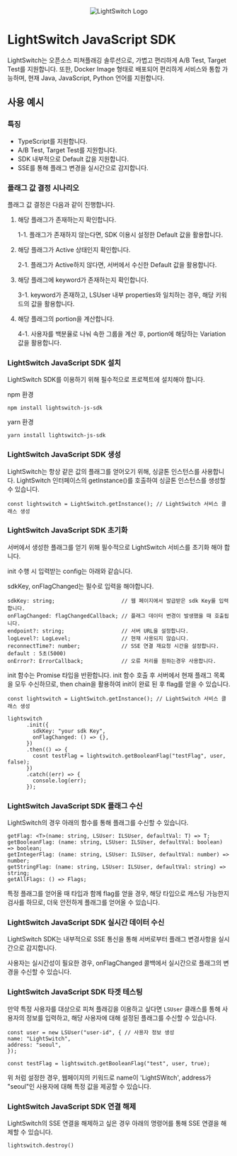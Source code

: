 <div style="text-align: center;">
    <img src="https://velog.velcdn.com/images/light_switch/post/49bd83dc-cf96-4ac9-8051-2fcb75bab2c3/image.png" alt="LightSwitch Logo">
</div>

# LightSwitch JavaScript SDK

LightSwitch는 오픈소스 피쳐플래깅 솔루션으로, 가볍고 편리하게 A/B Test, Target Test를 지원합니다. 또한, Docker Image 형태로 배포되어 편리하게 서비스와 통합 가능하며, 현재 Java, JavaScript, Python 언어를 지원합니다.

## 사용 예시

### 특징

- TypeScript를 지원합니다.
- A/B Test, Target Test를 지원합니다.
- SDK 내부적으로 Default 값을 지원합니다.
- SSE를 통해 플래그 변경을 실시간으로 감지합니다.

### 플래그 값 결정 시나리오

플래그 값 결정은 다음과 같이 진행합니다.

1. 해당 플래그가 존재하는지 확인합니다.

   1-1. 플래그가 존재하지 않는다면, SDK 이용시 설정한 Default 값을 활용합니다.

2. 해당 플래그가 Active 상태인지 확인합니다.

   2-1. 플래그가 Active하지 않다면, 서버에서 수신한 Default 값을 활용합니다.

3. 해당 플래그에 keyword가 존재하는지 확인합니다.

   3-1. keyword가 존재하고, LSUser 내부 properties와 일치하는 경우, 해당 키워드의 값을 활용합니다.

4. 해당 플래그의 portion을 계산합니다.

   4-1. 사용자를 백분율로 나눠 속한 그룹을 계산 후, portion에 해당하는 Variation 값을 활용합니다.
   
### LightSwitch JavaScript SDK 설치

LightSwitch SDK를 이용하기 위해 필수적으로 프로젝트에 설치해야 합니다.

npm 환경

```
npm install lightswitch-js-sdk
```

yarn 환경

```
yarn install lightswitch-js-sdk
```

### LightSwitch JavaScript SDK 생성

LightSwitch는 항상 같은 값의 플래그를 얻어오기 위해, 싱글톤 인스턴스를 사용합니다. LightSwitch 인터페이스의 getInstance()를 호출하여 싱글톤 인스턴스를 생성할 수 있습니다. 

```
const lightswitch = LightSwitch.getInstance(); // LightSwitch 서비스 클래스 생성
```

### LightSwitch JavaScript SDK 초기화

서버에서 생성한 플래그를 얻기 위해 필수적으로 LightSwitch 서비스를 초기화 해야 합니다.

init 수행 시 입력받는 config는 아래와 같습니다.

sdkKey, onFlagChanged는 필수로 입력을 해야합니다.

```
sdkKey: string;                     // 웹 페이지에서 발급받은 sdk Key를 입력합니다.
onFlagChanged: flagChangedCallback; // 플래그 데이터 변경이 발생했을 때 호출됩니다.
endpoint?: string;                  // 서버 URL을 설정합니다.
logLevel?: LogLevel;                // 현재 사용되지 않습니다.
reconnectTime?: number;             // SSE 연결 재요청 시간을 설정합니다. default : 5초(5000)
onError?: ErrorCallback;            // 오류 처리를 원하는경우 사용합니다.
```

init 함수는 Promise<void> 타입을 반환합니다. init 함수 호출 후 서버에서 현재 플래그 목록을 모두 수신하므로, then chain을 활용하여 init이 완료 된 후 flag를 얻을 수 있습니다.

```
const lightswitch = LightSwitch.getInstance(); // LightSwitch 서비스 클래스 생성

lightswitch
      .init({
        sdkKey: "your sdk Key",
        onFlagChanged: () => {},
      })
      .then(() => {
        cosnt testFlag = lightswitch.getBooleanFlag("testFlag", user, false);
      })
      .catch((err) => {
        console.log(err);
      });
```

### LightSwitch JavaScript SDK 플래그 수신

LightSwitch의 경우 아래의 함수를 통해 플래그를 수신할 수 있습니다.

```
getFlag: <T>(name: string, LSUser: ILSUser, defaultVal: T) => T;
getBooleanFlag: (name: string, LSUser: ILSUser, defaultVal: boolean) => boolean;
getIntegerFlag: (name: string, LSUser: ILSUser, defaultVal: number) => number;
getStringFlag: (name: string, LSUser: ILSUser, defaultVal: string) => string;
getAllFlags: () => Flags;
```

특정 플래그를 얻어올 때 타입과 함께 flag를 얻을 경우, 해당 타입으로 캐스팅 가능한지 검사를 하므로, 더욱 안전하게 플래그를 얻어올 수 있습니다.

### LightSwitch JavaScript SDK 실시간 데이터 수신

LightSwitch SDK는 내부적으로 SSE 통신을 통해 서버로부터 플래그 변경사항을 실시간으로 감지합니다.

사용자는 실시간성이 필요한 경우, onFlagChanged 콜백에서 실시간으로 플래그의 변경을 수신할 수 있습니다.

### LightSwitch JavaScript SDK 타겟 테스팅

만약 특정 사용자를 대상으로 피쳐 플래깅을 이용하고 싶다면 `LSUser` 클래스를 통해 사용자의 정보를 입력하고, 해당 사용자에 대해 설정된 플래그를 수신할 수 있습니다.

```
const user = new LSUser("user-id", { // 사용자 정보 생성
name: "LightSwitch",
address: "seoul",
});

const testFlag = lightswitch.getBooleanFlag("test", user, true);
```

위 처럼 설정한 경우, 웹페이지의 키워드로 name이 'LightSWitch', address가 "seoul"인 사용자에 대해 특정 값을 제공할 수 있습니다.

### LightSwitch JavaScript SDK 연결 해제

LightSwitch의 SSE 연결을 해제하고 싶은 경우 아래의 명령어를 통해 SSE 연결을 해제할 수 있습니다.

```
lightswitch.destroy()
```
